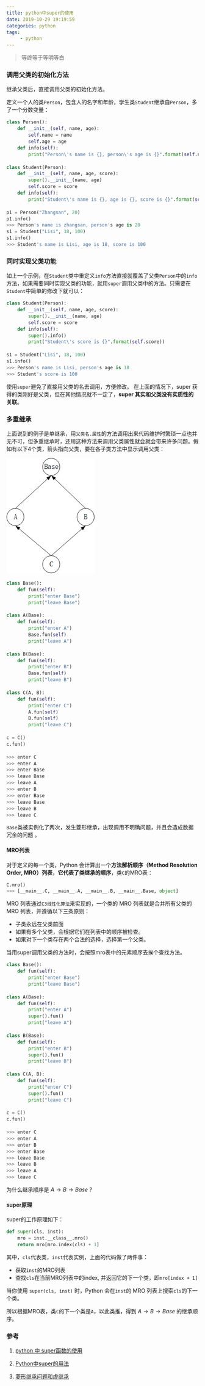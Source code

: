```yaml
---
title: python中super的使用
date: 2019-10-29 19:19:59
categories: python
tags:
     - python
---
```


> 等终等于等明等白

<!-- more -->

### 调用父类的初始化方法

继承父类后，直接调用父类的初始化方法。

定义一个人的类`Person`，包含人的名字和年龄，学生类`Student`继承自`Person`，多了一个分数变量：

```python
class Person():
    def __init__(self, name, age):
        self.name = name
        self.age = age
    def info(self):
        print("Person\'s name is {}, person\'s age is {}".format(self.name, self.age))

class Student(Person):
    def __init__(self, name, age, score):
        super().__init__(name, age)
        self.score = score
    def info(self):
        print("Student\'s name is {}, age is {}, score is {}".format(self.name, self.age, self.score))
        
p1 = Person("Zhangsan", 20)
p1.info()
>>> Person's name is zhangsan, person's age is 20
s1 = Student("Lisi", 18, 100)
s1.info()
>>> Student's name is Lisi, age is 18, score is 100
```

### 同时实现父类功能

如上一个示例，在`Student`类中重定义`info`方法直接就覆盖了父类`Person`中的`info`方法，如果需要同时实现父类的功能，就用`super`调用父类中的方法。只需要在`Student`中简单的修改下就可以：

```python
class Student(Person):
    def __init__(self, name, age, score):
        super().__init__(name, age)
        self.score = score
    def info(self):
        super().info()
        print("Student\'s score is {}".format(self.score))
        
s1 = Student("Lisi", 18, 100)
s1.info()
>>> Person's name is Lisi, person's age is 18
>>> Student's score is 100
```

使用`super`避免了直接用父类的名去调用，方便修改。 在上面的情况下，super 获得的类刚好是父类，但在其他情况就不一定了，**super 其实和父类没有实质性的关联**。 

### 多重继承

 上面说到的例子是单继承，用`父类名.属性`的方法调用出来代码维护时繁琐一点也并无不可，但多重继承时，还用这种方法来调用父类属性就会就会带来许多问题。假如有以下4个类，箭头指向父类，要在各子类方法中显示调用父类：

![Inheritance-relationship](Use-of-super-in-python\Inheritance-relationship.png)

```python
class Base():
    def fun(self):
        print("enter Base")
        print("leave Base")
        
class A(Base):
    def fun(self):
        print("enter A")
        Base.fun(self)
        print("leave A")
        
class B(Base):
    def fun(self):
        print("enter B")
        Base.fun(self)
        print("leave B")
        
class C(A, B):
    def fun(self):
        print("enter C")
        A.fun(self)
        B.fun(self)
        print("leave C")
        
c = C()
c.fun()

>>> enter C
>>> enter A
>>> enter Base
>>> leave Base
>>> leave A
>>> enter B
>>> enter Base
>>> leave Base
>>> leave B
>>> leave C
```

`Base`类被实例化了两次，发生菱形继承，出现调用不明确问题，并且会造成数据冗余的问题 。

#### MRO列表

 对于定义的每一个类，Python 会计算出一个**方法解析顺序（Method Resolution Order, MRO）列表**，**它代表了类继承的顺序**，类`C`的MRO表：

```python
C.mro()
>>> [__main__.C, __main__.A, __main__.B, __main__.Base, object]
```

  MRO 列表通过`C3线性化算法`来实现的，一个类的 MRO 列表就是合并所有父类的 MRO 列表，并遵循以下三条原则：

- 子类永远在父类前面
- 如果有多个父类，会根据它们在列表中的顺序被检查。
- 如果对下一个类存在两个合法的选择，选择第一个父类。

当用super调用父类的方法时，会按照mro表中的元素顺序去挨个查找方法。

```python
class Base():
    def fun(self):
        print("enter Base")
        print("leave Base")
        
class A(Base):
    def fun(self):
        print("enter A")
        super().fun()
        print("leave A")
        
class B(Base):
    def fun(self):
        print("enter B")
        super().fun()
        print("leave B")
        
class C(A, B):
    def fun(self):
        print("enter C")
        super().fun()
        print("leave C")
        
c = C()
c.fun()

>>> enter C
>>> enter A
>>> enter B
>>> enter Base
>>> leave Base
>>> leave B
>>> leave A
>>> leave C
```

为什么继承顺序是 $A \rightarrow B \rightarrow Base$ ?

#### super原理

super的工作原理如下：

```python
def super(cls, inst):
    mro = inst.__class__.mro()
    return mro[mro.index(cls) + 1]
```

其中，`cls`代表类，`inst`代表实例，上面的代码做了两件事：

- 获取`inst`的MRO列表
- 查找`cls`在当前MRO列表中的index, 并返回它的下一个类，即`mro[index + 1]`

当你使用 `super(cls, inst)` 时，Python 会在`inst`的 MRO 列表上搜索`cls`的下一个类。

所以根据MRO表，类`C`的下一个类是`A`，以此类推，得到 $A \rightarrow B \rightarrow Base$ 的继承顺序。

### 参考

1. [python 中 super函数的使用]( https://www.cnblogs.com/silencestorm/p/8404046.html )

2. [Python中super的用法]( https://blog.csdn.net/dxk_093812/article/details/87553937 )
3. [菱形继承问题和虚继承](https://www.cnblogs.com/lsh123/p/7912623.html)